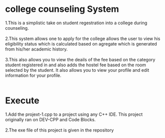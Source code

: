 # college counseling System

1.This is a simplistic take on student regestration into a college during counseling.<br><br>
2.This system allows one to apply for the college allows the user to view his eligibility status which is calculated based on agregate which is generated from his/her academic history.<br><br>
3.This also allows you to view the deails of the fee based on the category student registered in and also adds the hostel fee based on the room selected by the student. It also allows you to view your profile and edit information for your profile.<br><br>

# Execute
1.Add the projext-1.cpp to a project using any C++ IDE. This project originally ran on DEV-CPP and Code Blocks.<br><br>
2.The exe file of this project is given in the repository

